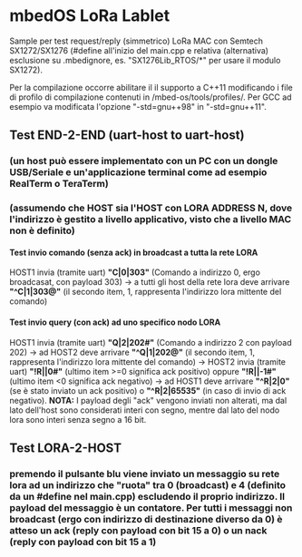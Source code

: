 # mbedOS LoRa Lablet

Sample per test request/reply (simmetrico) LoRa MAC con Semtech SX1272/SX1276 (#define all'inizio del main.cpp e relativa (alternativa) esclusione su .mbedignore, es. "SX1276Lib_RTOS/*" per usare il modulo SX1272).

Per la compilazione occorre abilitare il il supporto a C++11 modificando i file di profilo di compilazione contenuti in /mbed-os/tools/profiles/. Per GCC ad esempio va modificata l'opzione "-std=gnu++98" in "-std=gnu++11".
 
## Test END-2-END (uart-host to uart-host)

### (un host può essere implementato con un PC con un dongle USB/Seriale e un'applicazione terminal come ad esempio RealTerm o TeraTerm)

### (assumendo che HOST<N> sia l'HOST con LORA ADDRESS N, dove l'indirizzo è gestito a livello applicativo, visto che a livello MAC non è definito)

#### Test invio comando (senza ack) in broadcast a tutta la rete LORA

HOST1 invia (tramite uart) __"C|0|303"__ (Comando a indirizzo 0, ergo broadcasat, con payload 303) -> a tutti gli host della rete lora deve arrivare __"^C|1|303@"__ (il secondo item, 1, rappresenta l'indirizzo lora mittente del comando)

#### Test invio query (con ack) ad uno specifico nodo LORA

HOST1 invia (tramite uart) __"Q|2|202#"__ (Comando a indirizzo 2 con payload 202) -> ad HOST2 deve arrivare __"^Q|1|202@"__ (il secondo item, 1, rappresenta l'indirizzo lora mittente del comando) -> HOST2 invia (tramite uart) __"!R||0#"__ (ultimo item >=0 significa ack positivo) oppure __"!R||-1#"__ (ultimo item <0 significa ack negativo) -> ad HOST1 deve arrivare __"^R|2|0"__ (se è stato inviato un ack positivo) o __"^R|2|65535"__ (in caso di invio di ack negativo). __NOTA:__ I payload degli "ack" vengono inviati non alterati, ma dal lato dell'host sono considerati interi con segno, mentre dal lato del nodo lora sono interi senza segno a 16 bit.

## Test LORA-2-HOST

### premendo il pulsante blu viene inviato un messaggio su rete lora ad un indirizzo che "ruota" tra 0 (broadcast) e 4 (definito da un #define nel main.cpp) escludendo il proprio indirizzo. Il payload del messaggio è un contatore. Per tutti i messaggi non broadcast (ergo con indirizzo di destinazione diverso da 0) è atteso un ack (reply con payload con bit 15 a 0) o un nack (reply con payload con bit 15 a 1) 